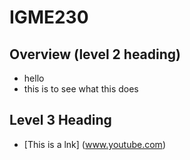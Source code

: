 # IGME230

## Overview (level 2 heading)
- hello
- this is to see what this does

## Level 3 Heading
- [This is a lnk] (www.youtube.com)
